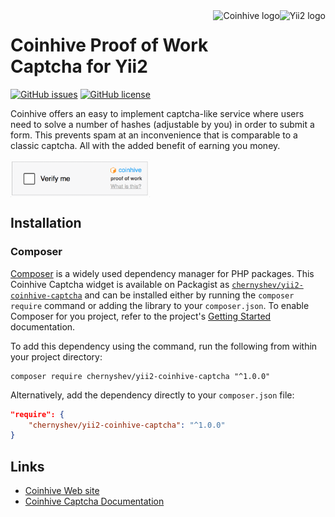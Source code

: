 <img src="http://static.yiiframework.com/files/logo/yii.png" alt="Yii2 logo" title="Yii2" align="right" height="50" />
<img src="https://coinhive.com/media/coinhive-icon.png" alt="Coinhive logo" title="Coinhive" align="right" height="50" />

Coinhive Proof of Work Captcha for Yii2
======================

[![GitHub issues](https://img.shields.io/github/issues/chernyshev/yii2-coinhive-captcha.svg)](https://github.com/chernyshev/yii2-coinhive-captcha/issues)
[![GitHub license](https://img.shields.io/github/license/chernyshev/yii2-coinhive-captcha.svg)](https://github.com/chernyshev/yii2-coinhive-captcha/blob/master/LICENSE)

Coinhive offers an easy to implement captcha-like service where users need to solve a number of hashes (adjustable by you) in order to submit a form. This prevents spam at an inconvenience that is comparable to a classic captcha. All with the added benefit of earning you money.

<img src="/assets/coinhive-captcha.gif" alt="Coinhive captcha" title="Coinhive captcha" align="center" height="60" />

## Installation

### Composer

[Composer](https://getcomposer.org/) is a widely used dependency manager for PHP
packages. This Coinhive Captcha widget is available on Packagist as
[`chernyshev/yii2-coinhive-captcha`](https://packagist.org/packages/chernyshev/yii2-coinhive-captcha) and can be
installed either by running the `composer require` command or adding the library
to your `composer.json`. To enable Composer for you project, refer to the
project's [Getting Started](https://getcomposer.org/doc/00-intro.md)
documentation.

To add this dependency using the command, run the following from within your
project directory:
```
composer require chernyshev/yii2-coinhive-captcha "^1.0.0"
```

Alternatively, add the dependency directly to your `composer.json` file:
```json
"require": {
    "chernyshev/yii2-coinhive-captcha": "^1.0.0"
}
```

## Links

* [Coinhive Web site](https://coinhive.com/)
* [Coinhive Captcha Documentation](https://coinhive.com/documentation/captcha)
